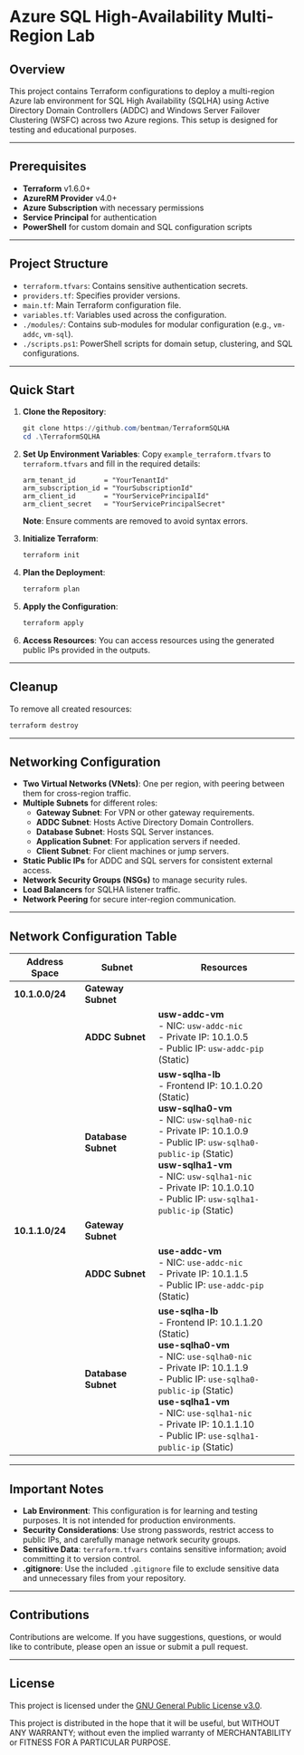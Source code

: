 # Azure SQL High-Availability Multi-Region Lab

## Overview
This project contains Terraform configurations to deploy a multi-region Azure lab environment for SQL High Availability (SQLHA) using Active Directory Domain Controllers (ADDC) and Windows Server Failover Clustering (WSFC) across two Azure regions. This setup is designed for testing and educational purposes.

---

## Prerequisites
- **Terraform** v1.6.0+
- **AzureRM Provider** v4.0+
- **Azure Subscription** with necessary permissions
- **Service Principal** for authentication
- **PowerShell** for custom domain and SQL configuration scripts

---

## Project Structure
- `terraform.tfvars`: Contains sensitive authentication secrets.
- `providers.tf`: Specifies provider versions.
- `main.tf`: Main Terraform configuration file.
- `variables.tf`: Variables used across the configuration.
- `./modules/`: Contains sub-modules for modular configuration (e.g., `vm-addc`, `vm-sql`).
- `./scripts.ps1`: PowerShell scripts for domain setup, clustering, and SQL configurations.

---

## Quick Start
1. **Clone the Repository**:
   ```powershell
   git clone https://github.com/bentman/TerraformSQLHA
   cd .\TerraformSQLHA
   ```

2. **Set Up Environment Variables**: 
   Copy `example_terraform.tfvars` to `terraform.tfvars` and fill in the required details:
   ```hcl
   arm_tenant_id       = "YourTenantId"
   arm_subscription_id = "YourSubscriptionId"
   arm_client_id       = "YourServicePrincipalId"
   arm_client_secret   = "YourServicePrincipalSecret"
   ```
   **Note**: Ensure comments are removed to avoid syntax errors.

3. **Initialize Terraform**:
   ```powershell
   terraform init
   ```

4. **Plan the Deployment**:
   ```powershell
   terraform plan
   ```

5. **Apply the Configuration**:
   ```powershell
   terraform apply
   ```

6. **Access Resources**: You can access resources using the generated public IPs provided in the outputs.

---

## Cleanup
To remove all created resources:
   ```powershell
   terraform destroy
   ```

---

## Networking Configuration
- **Two Virtual Networks (VNets)**: One per region, with peering between them for cross-region traffic.
- **Multiple Subnets** for different roles:
  - **Gateway Subnet**: For VPN or other gateway requirements.
  - **ADDC Subnet**: Hosts Active Directory Domain Controllers.
  - **Database Subnet**: Hosts SQL Server instances.
  - **Application Subnet**: For application servers if needed.
  - **Client Subnet**: For client machines or jump servers.
- **Static Public IPs** for ADDC and SQL servers for consistent external access.
- **Network Security Groups (NSGs)** to manage security rules.
- **Load Balancers** for SQLHA listener traffic.
- **Network Peering** for secure inter-region communication.

---

## Network Configuration Table

| **Address Space** | **Subnet**          | **Resources**                              |
|-------------------|---------------------|--------------------------------------------|
| **10.1.0.0/24**   | **Gateway Subnet**  | |
|                   | **ADDC Subnet**     | **usw-addc-vm** <br> - NIC: `usw-addc-nic` <br> - Private IP: 10.1.0.5 <br> - Public IP: `usw-addc-pip` (Static) |
|                   | **Database Subnet** | **usw-sqlha-lb** <br> - Frontend IP: 10.1.0.20 (Static) <br> **usw-sqlha0-vm** <br> - NIC: `usw-sqlha0-nic` <br> - Private IP: 10.1.0.9 <br> - Public IP: `usw-sqlha0-public-ip` (Static) <br> **usw-sqlha1-vm** <br> - NIC: `usw-sqlha1-nic` <br> - Private IP: 10.1.0.10 <br> - Public IP: `usw-sqlha1-public-ip` (Static) |
| **10.1.1.0/24**   | **Gateway Subnet**  | |
|                   | **ADDC Subnet**     | **use-addc-vm** <br> - NIC: `use-addc-nic` <br> - Private IP: 10.1.1.5 <br> - Public IP: `use-addc-pip` (Static) |
|                   | **Database Subnet** | **use-sqlha-lb** <br> - Frontend IP: 10.1.1.20 (Static) <br> **use-sqlha0-vm** <br> - NIC: `use-sqlha0-nic` <br> - Private IP: 10.1.1.9 <br> - Public IP: `use-sqlha0-public-ip` (Static) <br> **use-sqlha1-vm** <br> - NIC: `use-sqlha1-nic` <br> - Private IP: 10.1.1.10 <br> - Public IP: `use-sqlha1-public-ip` (Static) |

---

## Important Notes
- **Lab Environment**: This configuration is for learning and testing purposes. It is not intended for production environments.
- **Security Considerations**: Use strong passwords, restrict access to public IPs, and carefully manage network security groups.
- **Sensitive Data**: `terraform.tfvars` contains sensitive information; avoid committing it to version control.
- **.gitignore**: Use the included `.gitignore` file to exclude sensitive data and unnecessary files from your repository.

---

## Contributions

Contributions are welcome. If you have suggestions, questions, or would like to contribute, please open an issue or submit a pull request.

---

## License

This project is licensed under the [GNU General Public License v3.0](https://www.gnu.org/licenses/gpl-3.0.html).

This project is distributed in the hope that it will be useful, but WITHOUT ANY WARRANTY; without even the implied warranty of MERCHANTABILITY or FITNESS FOR A PARTICULAR PURPOSE.